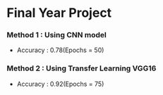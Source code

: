 # Final Year Project


### Method 1 : Using CNN model

- Accuracy : 0.78(Epochs = 50)

### Method 2 : Using Transfer Learning VGG16

- Accuracy : 0.92(Epochs = 75)

